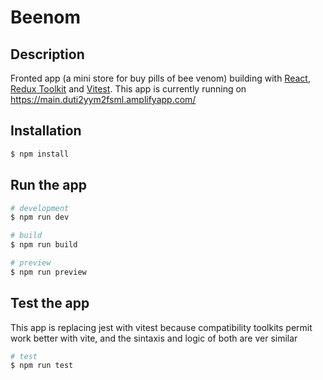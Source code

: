 # Beenom

## Description

Fronted app (a mini store for buy pills of bee venom) building with [React](https://github.com/facebook/react), [Redux Toolkit](https://github.com/reduxjs/redux-toolkit) and [Vitest](https://github.com/vitest-dev/vitest). This app is currently running on https://main.duti2yym2fsml.amplifyapp.com/

## Installation

```bash
$ npm install
```

## Run the app

```bash
# development
$ npm run dev

# build
$ npm run build

# preview
$ npm run preview
```

## Test the app

This app is replacing jest with vitest because compatibility toolkits permit work better with vite, and the sintaxis and logic of both are ver similar

```bash
# test
$ npm run test
```
